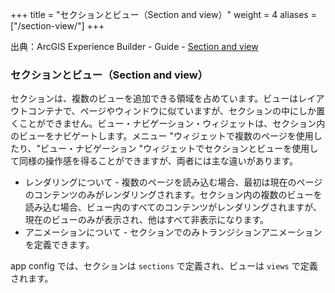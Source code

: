 +++
title = "セクションとビュー（Section and view）"
weight = 4 
aliases = ["/section-view/"]
+++

出典：ArcGIS Experience Builder - Guide - [Section and view](https://developers.arcgis.com/experience-builder/guide/section-view/)

### セクションとビュー（Section and view）

セクションは、複数のビューを追加できる領域を占めています。ビューはレイアウトコンテナで、ページやウィンドウに似ていますが、セクションの中にしか置くことができません。ビュー・ナビゲーション・ウィジェットは、セクション内のビューをナビゲートします。メニュー "ウィジェットで複数のページを使用したり、"ビュー・ナビゲーション "ウィジェットでセクションとビューを使用して同様の操作感を得ることができますが、両者には主な違いがあります。

- レンダリングについて - 複数のページを読み込む場合、最初は現在のページのコンテンツのみがレンダリングされます。セクション内の複数のビューを読み込む場合、ビュー内のすべてのコンテンツがレンダリングされますが、現在のビューのみが表示され、他はすべて非表示になります。
- アニメーションについて - セクションでのみトランジションアニメーションを定義できます。

app config では、セクションは `sections` で定義され、ビューは `views` で定義されます。

